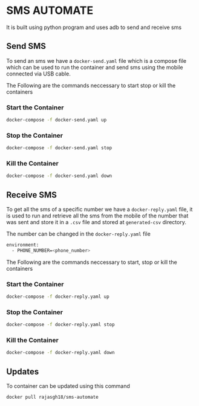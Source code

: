 # SMS AUTOMATE
It is built using python program and uses adb to send and receive sms

## Send SMS
To send an sms we have a `docker-send.yaml` file which is a compose file which can be used to run the container and send sms using the mobile connected via USB cable.

The Following are the commands neccessary to start stop or kill the containers

### Start the Container

```bash
docker-compose -f docker-send.yaml up
```

### Stop the Container
```bash
docker-compose -f docker-send.yaml stop
```

### Kill the Container
```bash
docker-compose -f docker-send.yaml down
```

## Receive SMS
To get all the sms of a specific number we have a `docker-reply.yaml` file, it is used to run and retrieve all the sms from the mobile of the number that was sent and store it in a `.csv` file and stored at `generated-csv` directory.

The number can be changed in the `docker-reply.yaml` file
```bash
environment:
  - PHONE_NUMBER=<phone_number>
```

The Following are the commands neccessary to start, stop or kill the containers

### Start the Container

```bash
docker-compose -f docker-reply.yaml up
```

### Stop the Container
```bash
docker-compose -f docker-reply.yaml stop
```

### Kill the Container
```bash
docker-compose -f docker-reply.yaml down
```

## Updates
To container can be updated using this command

```bash
docker pull rajasgh18/sms-automate
```